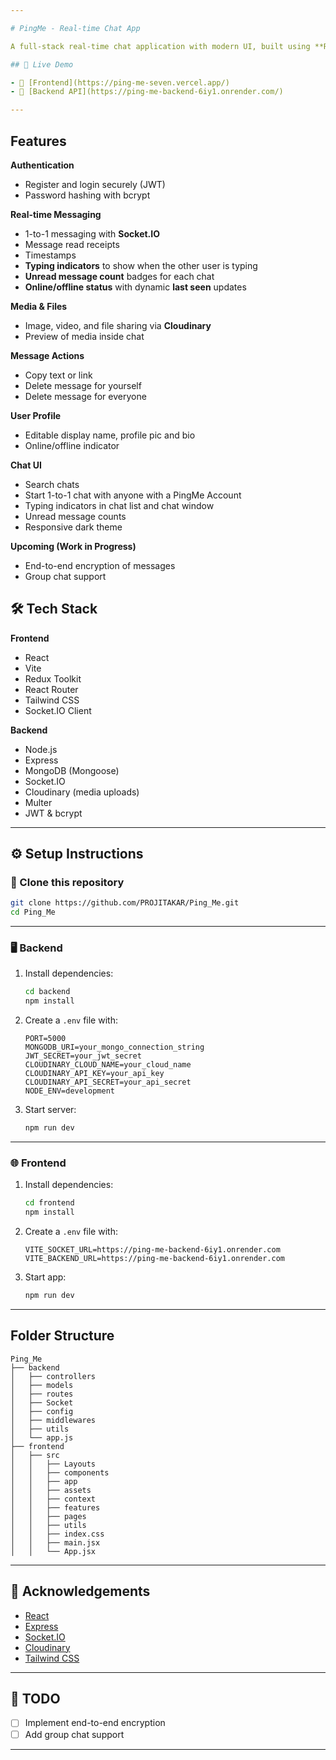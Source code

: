 ```yaml
---

# PingMe - Real-time Chat App

A full-stack real-time chat application with modern UI, built using **React**, **Node.js**, **Express**, **MongoDB**, and **Socket.IO**.

## 🚀 Live Demo

- 🔗 [Frontend](https://ping-me-seven.vercel.app/)
- 🔗 [Backend API](https://ping-me-backend-6iy1.onrender.com/)

---
```


## Features

**Authentication**

* Register and login securely (JWT)
* Password hashing with bcrypt

**Real-time Messaging**

* 1-to-1 messaging with **Socket.IO**
* Message read receipts
* Timestamps
* **Typing indicators** to show when the other user is typing
* **Unread message count** badges for each chat
* **Online/offline status** with dynamic **last seen** updates

**Media & Files**

* Image, video, and file sharing via **Cloudinary**
* Preview of media inside chat

**Message Actions**

* Copy text or link
* Delete message for yourself
* Delete message for everyone

**User Profile**

* Editable display name, profile pic and bio
* Online/offline indicator

**Chat UI**

* Search chats
* Start 1-to-1 chat with anyone with a PingMe Account
* Typing indicators in chat list and chat window
* Unread message counts
* Responsive dark theme

**Upcoming (Work in Progress)**

* End-to-end encryption of messages
* Group chat support


## 🛠️ Tech Stack

**Frontend**

* React
* Vite
* Redux Toolkit
* React Router
* Tailwind CSS
* Socket.IO Client

**Backend**

* Node.js
* Express
* MongoDB (Mongoose)
* Socket.IO
* Cloudinary (media uploads)
* Multer
* JWT & bcrypt

---

## ⚙️ Setup Instructions

### 📁 Clone this repository

```bash
git clone https://github.com/PROJITAKAR/Ping_Me.git
cd Ping_Me
```

---

### 🖥️ Backend

1. Install dependencies:

   ```bash
   cd backend
   npm install
   ```
2. Create a `.env` file with:

   ```
   PORT=5000
   MONGODB_URI=your_mongo_connection_string
   JWT_SECRET=your_jwt_secret
   CLOUDINARY_CLOUD_NAME=your_cloud_name
   CLOUDINARY_API_KEY=your_api_key
   CLOUDINARY_API_SECRET=your_api_secret
   NODE_ENV=development
   ```
3. Start server:

   ```bash
   npm run dev
   ```

---

### 🌐 Frontend

1. Install dependencies:

   ```bash
   cd frontend
   npm install
   ```
2. Create a `.env` file with:
   ```
   VITE_SOCKET_URL=https://ping-me-backend-6iy1.onrender.com
   VITE_BACKEND_URL=https://ping-me-backend-6iy1.onrender.com
   ```
3. Start app:

   ```bash
   npm run dev
   ```

---

## Folder Structure

```
Ping_Me
├── backend
│   ├── controllers
│   ├── models
│   ├── routes
│   ├── Socket
│   ├── config
│   ├── middlewares
│   ├── utils
│   └── app.js
├── frontend
│   ├── src
│   │   ├── Layouts
│   │   ├── components
│   │   ├── app
│   │   ├── assets
│   │   ├── context
│   │   ├── features
│   │   ├── pages
│   │   ├── utils
│   │   ├── index.css
│   │   ├── main.jsx
│   │   └── App.jsx
```

---

## 🙏 Acknowledgements

* [React](https://react.dev/)
* [Express](https://expressjs.com/)
* [Socket.IO](https://socket.io/)
* [Cloudinary](https://cloudinary.com/)
* [Tailwind CSS](https://tailwindcss.com/)

---

## 📌 TODO

* [ ] Implement end-to-end encryption
* [ ] Add group chat support

---
